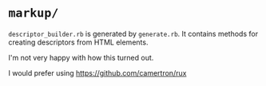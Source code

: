 # `markup/`

`descriptor_builder.rb` is generated by `generate.rb`.
It contains methods for creating descriptors from HTML elements.

I'm not very happy with how this turned out.

I would prefer using https://github.com/camertron/rux
